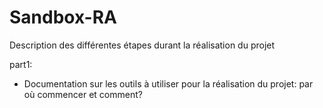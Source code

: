# Sandbox-RA
Description des différentes étapes durant la réalisation du projet


part1:
- Documentation sur les outils à utiliser pour la réalisation du projet: par où commencer et comment?

